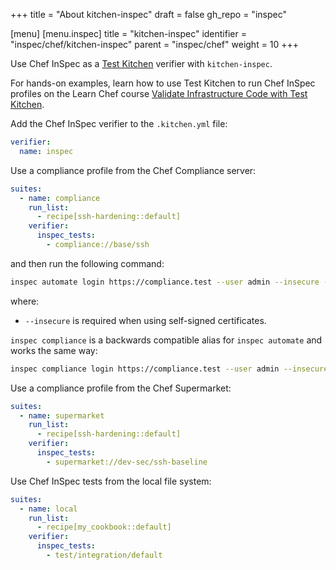 +++
title = "About kitchen-inspec"
draft = false
gh_repo = "inspec"

[menu]
  [menu.inspec]
    title = "kitchen-inspec"
    identifier = "inspec/chef/kitchen-inspec"
    parent = "inspec/chef"
    weight = 10
+++

Use Chef InSpec as a [Test Kitchen](https://kitchen.ci/) verifier with `kitchen-inspec`.

For hands-on examples, learn how to use Test Kitchen to run Chef InSpec profiles on the Learn Chef course [Validate Infrastructure Code with Test Kitchen](https://www.chef.io/training/tutorials).

Add the Chef InSpec verifier to the `.kitchen.yml` file:

```yaml
verifier:
  name: inspec
```

Use a compliance profile from the Chef Compliance server:

```yaml
suites:
  - name: compliance
    run_list:
      - recipe[ssh-hardening::default]
    verifier:
      inspec_tests:
        - compliance://base/ssh
```

and then run the following command:

```bash
inspec automate login https://compliance.test --user admin --insecure --token ''
```

where:

- `--insecure` is required when using self-signed certificates.

`inspec compliance` is a backwards compatible alias for `inspec automate` and works the same way:

```bash
inspec compliance login https://compliance.test --user admin --insecure --token ''
```

Use a compliance profile from the Chef Supermarket:

```yaml
suites:
  - name: supermarket
    run_list:
      - recipe[ssh-hardening::default]
    verifier:
      inspec_tests:
        - supermarket://dev-sec/ssh-baseline
```

Use Chef InSpec tests from the local file system:

```yaml
suites:
  - name: local
    run_list:
      - recipe[my_cookbook::default]
    verifier:
      inspec_tests:
        - test/integration/default
```
